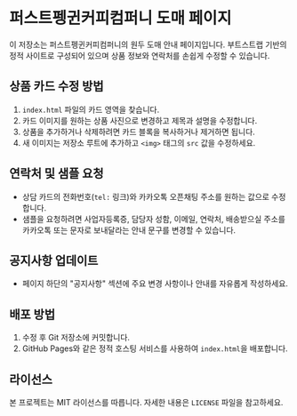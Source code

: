 # 퍼스트펭귄커피컴퍼니 도매 페이지

이 저장소는 퍼스트펭귄커피컴퍼니의 원두 도매 안내 페이지입니다. 부트스트랩 기반의 정적 사이트로 구성되어 있으며 상품 정보와 연락처를 손쉽게 수정할 수 있습니다.

## 상품 카드 수정 방법
1. `index.html` 파일의 카드 영역을 찾습니다.
2. 카드 이미지를 원하는 상품 사진으로 변경하고 제목과 설명을 수정합니다.
3. 상품을 추가하거나 삭제하려면 카드 블록을 복사하거나 제거하면 됩니다.
4. 새 이미지는 저장소 루트에 추가하고 `<img>` 태그의 `src` 값을 수정하세요.

## 연락처 및 샘플 요청
- 상담 카드의 전화번호(`tel:` 링크)와 카카오톡 오픈채팅 주소를 원하는 값으로 수정합니다.
- 샘플을 요청하려면 사업자등록증, 담당자 성함, 이메일, 연락처, 배송받으실 주소를 카카오톡 또는 문자로 보내달라는 안내 문구를 변경할 수 있습니다.

## 공지사항 업데이트
- 페이지 하단의 "공지사항" 섹션에 주요 변경 사항이나 안내를 자유롭게 작성하세요.

## 배포 방법
1. 수정 후 Git 저장소에 커밋합니다.
2. GitHub Pages와 같은 정적 호스팅 서비스를 사용하여 `index.html`을 배포합니다.

## 라이선스
본 프로젝트는 MIT 라이선스를 따릅니다. 자세한 내용은 `LICENSE` 파일을 참고하세요.
